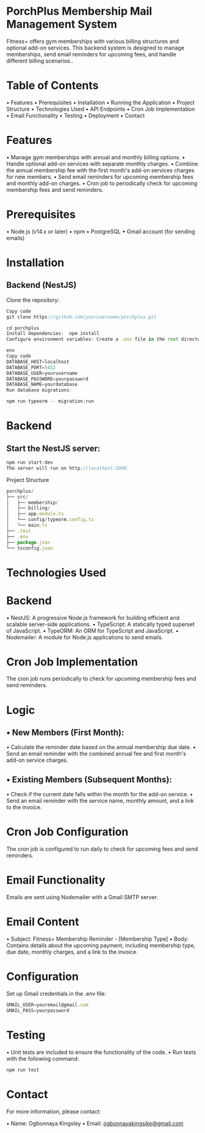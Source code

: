 # PorchPlus Membership Mail Management System
Fitness+ offers gym memberships with various billing structures and optional add-on services. This backend system is designed to manage memberships, send email reminders for upcoming fees, and handle different billing scenarios..

# Table of Contents
• Features
• Prerequisites
• Installation
• Running the Application
• Project Structure
• Technologies Used
• API Endpoints
• Cron Job Implementation
• Email Functionality
• Testing
• Deployment
• Contact

# Features
• Manage gym memberships with annual and monthly billing options.
• Handle optional add-on services with separate monthly charges.
• Combine the annual membership fee with the first month's add-on services charges for new members.
• Send email reminders for upcoming membership fees and monthly add-on charges.
• Cron job to periodically check for upcoming membership fees and send reminders.

# Prerequisites
• Node.js (v14.x or later)
• npm 
• PostgreSQL
• Gmail account (for sending emails)



# Installation
## Backend (NestJS)
Clone the repository:

```JavaScript
Copy code
git clone https://github.com/yourusername/porchplus.git

cd porchplus
Install dependencies:  npm install
Configure environment variables: Create a .env file in the root directory and add the following:

env
Copy code
DATABASE_HOST=localhost
DATABASE_PORT=5432
DATABASE_USER=yourusername
DATABASE_PASSWORD=yourpassword
DATABASE_NAME=yourdatabase
Run database migrations:

npm run typeorm -- migration:run
```

# Backend
## Start the NestJS server:

```JavaScript
npm run start:dev
The server will run on http://localhost:3000.

```


Project Structure

```JavaScript
porchplus/
├── src/
│   ├── membership/
│   ├── billing/
│   ├── app.module.ts
│   └── config/typeorm.config.ts
│   └── main.ts
├── .test
├── .env
├── package.json
└── tsconfig.json
```
# Technologies Used

# Backend
• NestJS: A progressive Node.js framework for building efficient and scalable server-side applications.
• TypeScript: A statically typed superset of JavaScript.
• TypeORM: An ORM for TypeScript and JavaScript.
• Nodemailer: A module for Node.js applications to send emails.

# Cron Job Implementation
The cron job runs periodically to check for upcoming membership fees and send reminders.

# Logic
## • New Members (First Month):

• Calculate the reminder date based on the annual membership due date.
• Send an email reminder with the combined annual fee and first month's add-on service charges.
## • Existing Members (Subsequent Months):

• Check if the current date falls within the month for the add-on service.
• Send an email reminder with the service name, monthly amount, and a link to the invoice.

# Cron Job Configuration
The cron job is configured to run daily to check for upcoming fees and send reminders.

# Email Functionality
Emails are sent using Nodemailer with a Gmail SMTP server.

# Email Content
• Subject: Fitness+ Membership Reminder - [Membership Type]
• Body: Contains details about the upcoming payment, including membership type, due date, monthly charges, and a link to the invoice.

# Configuration
Set up Gmail credentials in the .env file:

```JavaScript
GMAIL_USER=youremail@gmail.com
GMAIL_PASS=yourpassword
```

# Testing
• Unit tests are included to ensure the functionality of the code.
• Run tests with the following command:

```JavaScript
npm run test
```

# Contact
For more information, please contact:

• Name: Ogbonnaya Kingsley
• Email: ogbonnayakingsike@gmail.com